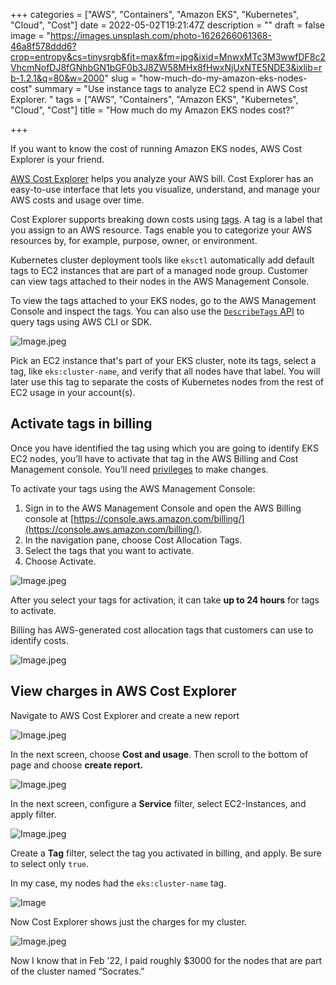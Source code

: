 +++
categories = ["AWS", "Containers", "Amazon EKS", "Kubernetes", "Cloud", "Cost"]
date = 2022-05-02T19:21:47Z
description = ""
draft = false
image = "https://images.unsplash.com/photo-1626266061368-46a8f578ddd6?crop=entropy&cs=tinysrgb&fit=max&fm=jpg&ixid=MnwxMTc3M3wwfDF8c2VhcmNofDJ8fGNhbGN1bGF0b3J8ZW58MHx8fHwxNjUxNTE5NDE3&ixlib=rb-1.2.1&q=80&w=2000"
slug = "how-much-do-my-amazon-eks-nodes-cost"
summary = "Use instance tags to analyze EC2 spend in AWS Cost Explorer. "
tags = ["AWS", "Containers", "Amazon EKS", "Kubernetes", "Cloud", "Cost"]
title = "How much do my Amazon EKS nodes cost?"

+++


If you want to know the cost of running Amazon EKS nodes, AWS Cost Explorer is your friend.

[AWS Cost Explorer](https://aws.amazon.com/aws-cost-management/aws-cost-explorer/) helps you analyze your AWS bill. Cost Explorer has an easy-to-use interface that lets you visualize, understand, and manage your AWS costs and usage over time.

Cost Explorer supports breaking down costs using [tags](https://docs.aws.amazon.com/AWSEC2/latest/UserGuide/Using_Tags.html). A tag is a label that you assign to an AWS resource. Tags enable you to categorize your AWS resources by, for example, purpose, owner, or environment.

Kubernetes cluster deployment tools like `eksctl` automatically add default tags to EC2 instances that are part of a managed node group. Customer can view tags attached to their nodes in the AWS Management Console.

To view the tags attached to your EKS nodes, go to the AWS Management Console and inspect the tags. You can also use the [`DescribeTags` API](https://docs.aws.amazon.com/AWSEC2/latest/APIReference/API_DescribeTags.html) to query tags using AWS CLI or SDK.

![Image.jpeg](https://res.craft.do/user/full/9d54cc03-adfe-f72f-3389-565eb7356d1d/99997738-88A8-4420-9881-286553E32476_2/hqNzdOTLsvdLYOyrPn70lF2cToHkSbhIDtm4xr8RA08z/Image.jpeg)

Pick an EC2 instance that's part of your EKS cluster, note its tags, select a tag, like `eks:cluster-name`, and verify that all nodes have that label. You will later use this tag to separate the costs of Kubernetes nodes from the rest of EC2 usage in your account(s).

## Activate tags in billing

Once you have identified the tag using which you are going to identify EKS EC2 nodes, you’ll have to activate that tag in the AWS Billing and Cost Management console. You’ll need [privileges](https://docs.aws.amazon.com/awsaccountbilling/latest/aboutv2/control-access-billing.html) to make changes.

To activate your tags using the AWS Management Console:

1. Sign in to the AWS Management Console and open the AWS Billing console at [https://console.aws.amazon.com/billing/](https://console.aws.amazon.com/billing/).
2. In the navigation pane, choose Cost Allocation Tags.
3. Select the tags that you want to activate.
4. Choose Activate.

![Image.jpeg](https://res.craft.do/user/full/9d54cc03-adfe-f72f-3389-565eb7356d1d/263EE126-DAD2-4F52-856E-6F065BF89E53_2/AwhushwYYUHGexRRGMqTseZBAfi0u2rQP8k2k8xeNpoz/Image.jpeg)

After you select your tags for activation, it can take **up to 24 hours** for tags to activate.

Billing has AWS-generated cost allocation tags that customers can use to identify costs.

![Image.jpeg](https://res.craft.do/user/full/9d54cc03-adfe-f72f-3389-565eb7356d1d/doc/0C3F9990-AB32-4876-85EB-CE7F7D9E4C83/123DF0AF-8C9D-4625-8816-FF6A2511B596_2/lHrGroWK3tRZFJVuLqOdx2xPWKEEADFIo5teWiGeIbgz/Image.jpeg)

## View charges in AWS Cost Explorer

Navigate to AWS Cost Explorer and create a new report

![Image.jpeg](https://res.craft.do/user/full/9d54cc03-adfe-f72f-3389-565eb7356d1d/3B13ED5A-B51C-4109-8D51-E3BC9187BF8A_2/dv6xOgqDiX8lQMHmPz0yqeySZ6OgPqEBAqRLyEifu3gz/Image.jpeg)

In the next screen, choose **Cost and usage**. Then scroll to the bottom of page and choose **create report.**

![Image.jpeg](https://res.craft.do/user/full/9d54cc03-adfe-f72f-3389-565eb7356d1d/doc/0C3F9990-AB32-4876-85EB-CE7F7D9E4C83/75A8974D-92E5-487B-8A66-F1DA634E81B0_2/aoYH9yyFtz8vHHrxMuthXXXaBlGYAuLdeUxbPeTqDCIz/Image.jpeg)

In the next screen, configure a **Service** filter, select EC2-Instances, and apply filter.

![Image.jpeg](https://res.craft.do/user/full/9d54cc03-adfe-f72f-3389-565eb7356d1d/doc/0C3F9990-AB32-4876-85EB-CE7F7D9E4C83/A360630B-8E50-42EE-8245-C5AADFA5BFFC_2/wmtRAMwgAJWxXCTAMjeTGPogUhEmOdiBnRxOuTylyuYz/Image.jpeg)

Create a **Tag** filter, select the tag you activated in billing, and apply. Be sure to select only `true`.

In my case, my nodes had the `eks:cluster-name` tag.

![Image](https://res.craft.do/user/full/9d54cc03-adfe-f72f-3389-565eb7356d1d/doc/7B8C4159-87D5-4FBF-847F-0AA3DB34730C/22D7482D-E383-43BC-B123-5D4C805D7C52_2/PPl1BfJ7puxg0H4lPCLqyxpX58r4cEAO0R7iTzLRsLIz/Image)

Now Cost Explorer shows just the charges for my cluster.

![Image.jpeg](https://res.craft.do/user/full/9d54cc03-adfe-f72f-3389-565eb7356d1d/AE2DDB1D-DD37-409F-81C6-B5F447210571_2/YpYzKtND10nuEyoY0qifZWzkxyyX31CW511EIjI02xwz/Image.jpeg)

Now I know that in Feb ’22, I paid roughly $3000 for the nodes that are part of the cluster named “Socrates.”



